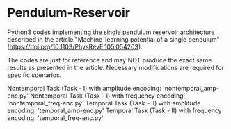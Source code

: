 # Pendulum-Reservoir

Python3 codes implementing the single pendulum reservoir architecture described in the article "Machine-learning potential of a single pendulum" (https://doi.org/10.1103/PhysRevE.105.054203).

The codes are just for reference and may NOT produce the exact same results as presented in the article.
Necessary modifications are required for specific scenarios.


Nontemporal Task (Task - I) with amplitude encoding: 'nontemporal_amp-enc.py'
Nontemporal Task (Task - I) with frequency encoding: 'nontemporal_freq-enc.py'
Temporal Task (Task - II) with amplitude encoding: 'temporal_amp-enc.py'
Temporal Task (Task - II) with frequency encoding: 'temporal_freq-enc.py'
